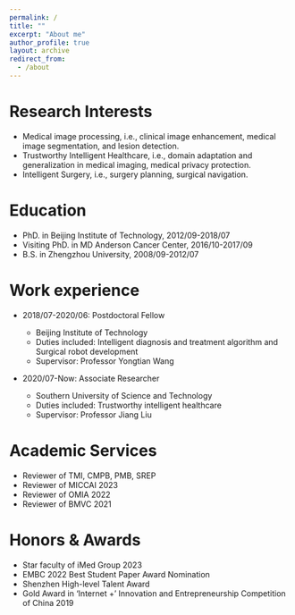 ```yaml
---
permalink: /
title: ""
excerpt: "About me"
author_profile: true
layout: archive
redirect_from: 
  - /about
---
```

Research Interests
======
* Medical image processing, i.e., clinical image enhancement, medical image segmentation, and lesion detection.
* Trustworthy Intelligent Healthcare, i.e., domain adaptation and generalization in medical imaging, medical privacy protection.
* Intelligent Surgery, i.e., surgery planning, surgical navigation.

Education
======
* PhD. in Beijing Institute of Technology, 2012/09-2018/07
* Visiting PhD. in MD Anderson Cancer Center, 2016/10-2017/09
* B.S. in Zhengzhou University, 2008/09-2012/07


Work experience
======
* 2018/07-2020/06: Postdoctoral Fellow
  * Beijing Institute of Technology
  * Duties included: Intelligent diagnosis and treatment algorithm and Surgical robot development
  * Supervisor: Professor Yongtian Wang

* 2020/07-Now: Associate Researcher
  * Southern University of Science and Technology
  * Duties included: Trustworthy intelligent healthcare
  * Supervisor: Professor Jiang Liu
  
<!-- Publications(recent three years)
======
  {% assign pubs = site.publications | where_exp: "item", "item.year > 2020" | group_by: "year" | reverse %}
{% for pub in pubs %}
  {% assign posts = pub.items %}
  <h2 id="{{ year | slugify }}" class="archive__subtitle">{{ pub.name }}</h2>
  <ul>
  {% for post in posts %}
    <li>{{ post.citation }}</li>
  {% endfor %}
  </ul>
{% endfor %}
  
Projects
======
{% include projects.html %} -->

Academic Services
======
* Reviewer of TMI, CMPB, PMB, SREP
* Reviewer of MICCAI 2023
* Reviewer of OMIA 2022
* Reviewer of BMVC 2021

Honors & Awards
======
* Star faculty of iMed Group 2023
* EMBC 2022 Best Student Paper Award Nomination
* Shenzhen High-level Talent Award
* Gold Award in ‘Internet +’ Innovation and Entrepreneurship Competition of China 2019
